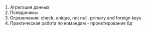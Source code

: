 1. Агрегация данных
2. Псевдонимы
3. Ограничения: check, unique, not null, primary and foreign keys
4. Практическая работа по командам - проектирование бд
